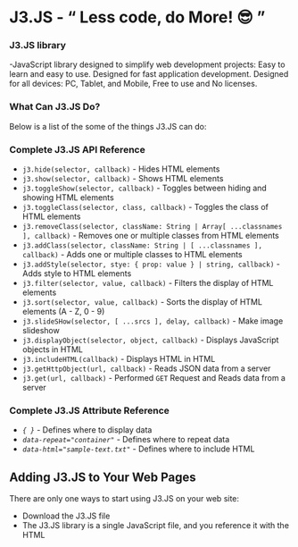 # J3.JS - “ Less code, do More! 😎 ”
### J3.JS library
-JavaScript library designed to simplify web development projects:  Easy to learn and easy to use.  Designed for fast application development.  Designed for all devices: PC, Tablet, and Mobile, Free to use and No licenses.

### What Can J3.JS Do?
Below is a list of the some of the things J3.JS can do:

### Complete J3.JS API Reference
- `j3.hide(selector, callback)` - Hides HTML elements
- `j3.show(selector, callback)` - Shows HTML elements	
- `j3.toggleShow(selector, callback)` - Toggles between hiding and showing HTML elements	
- `j3.toggleClass(selector, class, callback)` - Toggles the class of HTML elements
- `j3.removeClass(selector, className: String | Array[ ...classnames ], callback)` - Removes one or multiple classes from HTML elements
- `j3.addClass(selector, className: String | [ ...classnames ], callback)` - Adds one or multiple classes to HTML elements	
- `j3.addStyle(selector, stye: { prop: value } | string, callback)` -	Adds style to HTML elements		
- `j3.filter(selector, value, callback)`	- Filters the display of HTML elements	
- `j3.sort(selector, value, callback)`	-	Sorts the display of HTML elements (A - Z, 0 - 9)	
- `j3.slideSHow(selector, [ ...srcs ], delay, callback)`	- Make image slideshow 
- `j3.displayObject(selector, object, callback)`	-	Displays JavaScript objects in HTML	
- `j3.includeHTML(callback)`	-	Displays HTML in HTML	
- `j3.getHttpObject(url, callback)`	-	Reads JSON data from a server	
- `j3.get(url, callback)` - Performed `GET` Request and	Reads data from a server
### Complete J3.JS Attribute Reference
- <code><i>{ }</i></code>	- Defines where to display data	
- <code><i>data-repeat="container"</i></code> -	Defines where to repeat data	
- <code><i>data-html="sample-text.txt"</i></code> -	Defines where to include HTML


## Adding J3.JS to Your Web Pages
There are only one ways to start using J3.JS on your web site:<br>
- Download the J3.JS file
- The J3.JS library is a single JavaScript file, and you reference it with the HTML <code><script></code> tag (notice that the <code><script></code> tag should be inside the <i>head</i> section) :

```html
<!DOCTYPE html>
<html lang="en">
<head>
    <meta charset="UTF-8">
    <meta http-equiv="X-UA-Compatible" content="IE=edge">
    <meta name="viewport" content="width=device-width, initial-scale=1.0">
    <title>Document</title>
    
    <!-- place J3.JS here -->
    <script src="j3.js"></script>
    
</head>
<body>
    
</body>
</html>
 ```

- <b>Tip:</b> Place the downloaded file in the same directory as the pages where you wish to use it.

# Get started!
### J3.JS Selectors
* J3.JS selects HTML elements and perform actions on the selected element(s):\
Are you familiar with CSS selectors?\
J3.JS uses the CSS syntax to select and manipulate HTML elements.\
Selectors are used to "find" (select) HTML elements based on their tag name, id, classes, types, attributes, values of attributes and much more. A list of all selectors can be found in our CSS Selector Reference.\

Selector Examples:\
Select HTML elements, use a tag name:\
Hide all `<h2>` elements:
```javascript
j3.hide('h2');
```
Select an element with a specific id, write a hash character, followed by the id of the HTML element:\
Hide an element with `id="London"`:
```javascript
j3.hide('#London');
```
To select elements with a specific class, write a period character, followed by the name of the class:
Hide all elements with `class="city"`:
```javascript
j3.hide('.city');
```

### More Selector Examples
| Selector  | Description  |
| :------------ |:----------------------------------------------------------------------|
| `("*")` | Selects all elements in the document |
| `(this)` | Selects the current HTML element |
| `("p.intro")` | Selects all `<p>` elements with `class="intro"` |
| `("div p")` |	Selects all `<p>` element inside all `<div>` elements |
| `("div p:first-child")`	| Selects the first `<p>` element inside all `<div>` elements |
| `("[href]")` |	Selects all elements with an `href=""` attribute |
| `("a[target=_blank]")` |	Selects all `<a>` elements with a target attribute value equal to `"_blank"` |
| `("p:nth-child(even)")` |	Selects all even `<p>` elements |

#### For a complete reference of all CSS selectors, please go to [CSS Selectors Reference](https://developer.mozilla.org/en-US/docs/Web/CSS/CSS_Selectors).

### J3.JS Hide & Show
```javascript
   j3.hide(selector: any, callback: Function)
```

*Note that you can use any CSS selectors. `callback function` is optional, it will call after the action or event's occured.*
- Hiding Elements Using Element Id
- To hide an element with a specified id, use a hash tag (#) in front of the id name.
- Hide an element with `id="london":`

Example: 
```html
<button onclick="j3.hide('#london')">Hide</button>
```
Full example:
```html
<!DOCTYPE html>
<html lang="en">
<head>
    <meta charset="UTF-8">
    <meta http-equiv="X-UA-Compatible" content="IE=edge">
    <meta name="viewport" content="width=device-width, initial-scale=1.0">
    <title> j3.hide(selector) | J3.JS </title>

    <!-- place J3.JS here -->
    <script src="j3.js"></script>
    
</head>
<body>

    <button onclick="j3.hide('#london')"> Hide all element with an ID of london
    </button>
    <h1 id="london">Lorem ipsum dolor sit amet</h1>
    <h2>Lorem ipsum dolor sit amet.</h2>
    <butto id="london">My button</butto>
    
</body>
</html>
```

- Hiding Elements Using Element `class`
- To hide an element with a specified class, use a hash tag (.) in front of the class name.
- Hide all elements with `class="london":`
```html
<button onclick="j3.hide('.london')">Hide</button>
```


- Hiding Elements Using Element `tag name`
- Hide all `<p>` elements:
```html
<button onclick="j3.hide('p')">Hide</button>
```















